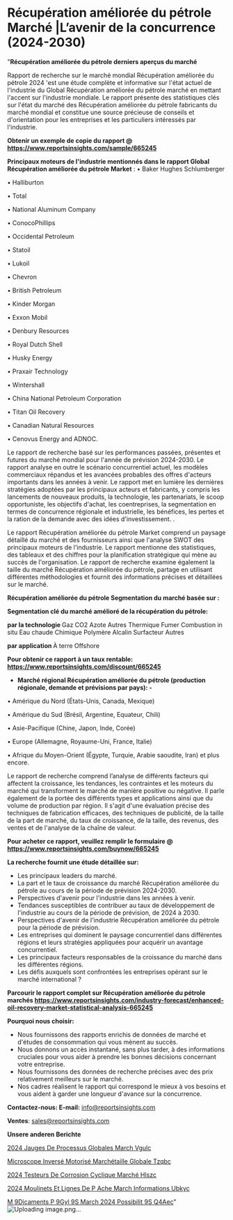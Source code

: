 # Récupération améliorée du pétrole Marché |L’avenir de la concurrence (2024-2030)

"<strong>Récupération améliorée du pétrole derniers aperçus du marché</strong>

Rapport de recherche sur le marché mondial Récupération améliorée du pétrole 2024 'est une étude complète et informative sur l'état actuel de l'industrie du Global Récupération améliorée du pétrole marché en mettant l'accent sur l'industrie mondiale. Le rapport présente des statistiques clés sur l'état du marché des Récupération améliorée du pétrole fabricants du marché mondial et constitue une source précieuse de conseils et d'orientation pour les entreprises et les particuliers intéressés par l'industrie.

<strong>Obtenir un exemple de copie du rapport @ <a href=https://www.reportsinsights.com/sample/665245>https://www.reportsinsights.com/sample/665245</a></strong>

<strong>Principaux moteurs de l'industrie mentionnés dans le rapport Global Récupération améliorée du pétrole Market</strong> :
• Baker Hughes Schlumberger

• Halliburton

• Total

• National Aluminum Company

• ConocoPhillips

• Occidental Petroleum

• Statoil

• Lukoil

• Chevron

• British Petroleum

• Kinder Morgan

• Exxon Mobil

• Denbury Resources

• Royal Dutch Shell

• Husky Energy

• Praxair Technology

• Wintershall

• China National Petroleum Corporation

• Titan Oil Recovery

• Canadian Natural Resources

• Cenovus Energy and ADNOC.

Le rapport de recherche basé sur les performances passées, présentes et futures du marché mondial pour l'année de prévision 2024-2030. Le rapport analyse en outre le scénario concurrentiel actuel, les modèles commerciaux répandus et les avancées probables des offres d'acteurs importants dans les années à venir. Le rapport met en lumière les dernières stratégies adoptées par les principaux acteurs et fabricants, y compris les lancements de nouveaux produits, la technologie, les partenariats, le scoop opportuniste, les objectifs d'achat, les coentreprises, la segmentation en termes de concurrence régionale et industrielle, les bénéfices, les pertes et la ration de la demande avec des idées d'investissement. .

Le rapport Récupération améliorée du pétrole Market comprend un paysage détaillé du marché et des fournisseurs ainsi que l'analyse SWOT des principaux moteurs de l'industrie. Le rapport mentionne des statistiques, des tableaux et des chiffres pour la planification stratégique qui mène au succès de l'organisation. Le rapport de recherche examine également la taille du marché Récupération améliorée du pétrole, partage en utilisant différentes méthodologies et fournit des informations précises et détaillées sur le marché.

<strong>Récupération améliorée du pétrole Segmentation du marché basée sur :</strong>

<strong> Segmentation clé du marché amélioré de la récupération du pétrole: </strong>

<strong> par la technologie </strong>
Gaz
CO2
Azote
Autres
Thermique
Fumer
Combustion in situ
Eau chaude
Chimique
Polymère
Alcalin
Surfacteur
Autres

<strong> par application </strong>
À terre
Offshore

<strong>Pour obtenir ce rapport à un taux rentable: <a href=https://www.reportsinsights.com/discount/665245>https://www.reportsinsights.com/discount/665245</a></strong>
<ul>
  <li><strong>Marché régional Récupération améliorée du pétrole (production régionale, demande et prévisions par pays): -</strong></li>
</ul>
• Amérique du Nord (États-Unis, Canada, Mexique)

• Amérique du Sud (Brésil, Argentine, Equateur, Chili)

• Asie-Pacifique (Chine, Japon, Inde, Corée)

• Europe (Allemagne, Royaume-Uni, France, Italie)

• Afrique du Moyen-Orient (Égypte, Turquie, Arabie saoudite, Iran) et plus encore.

Le rapport de recherche comprend l’analyse de différents facteurs qui affectent la croissance, les tendances, les contraintes et les moteurs du marché qui transforment le marché de manière positive ou négative. Il parle également de la portée des différents types et applications ainsi que du volume de production par région. Il s'agit d'une évaluation précise des techniques de fabrication efficaces, des techniques de publicité, de la taille de la part de marché, du taux de croissance, de la taille, des revenus, des ventes et de l'analyse de la chaîne de valeur.

<strong>Pour acheter ce rapport, veuillez remplir le formulaire @   <a href=https://www.reportsinsights.com/buynow/665245>https://www.reportsinsights.com/buynow/665245</a></strong>

<strong>La recherche fournit une étude détaillée sur:</strong>
<ul>
  <li>Les principaux leaders du marché.</li>
  <li>La part et le taux de croissance du marché Récupération améliorée du pétrole au cours de la période de prévision 2024-2030.</li>
  <li>Perspectives d'avenir pour l'industrie dans les années à venir.</li>
  <li>Tendances susceptibles de contribuer au taux de développement de l'industrie au cours de la période de prévision, de 2024 à 2030.</li>
  <li>Perspectives d'avenir de l'industrie Récupération améliorée du pétrole pour la période de prévision.</li>
  <li>Les entreprises qui dominent le paysage concurrentiel dans différentes régions et leurs stratégies appliquées pour acquérir un avantage concurrentiel.</li>
  <li>Les principaux facteurs responsables de la croissance du marché dans les différentes régions.</li>
  <li>Les défis auxquels sont confrontées les entreprises opérant sur le marché international ?</li>
</ul>

<strong>Parcourir le rapport complet sur Récupération améliorée du pétrole marchés <a href=https://www.reportsinsights.com/industry-forecast/enhanced-oil-recovery-market-statistical-analysis-665245>https://www.reportsinsights.com/industry-forecast/enhanced-oil-recovery-market-statistical-analysis-665245</a></strong>

<strong>Pourquoi nous choisir:</strong>
<ul>
  <li>Nous fournissons des rapports enrichis de données de marché et d'études de consommation qui vous mènent au succès.</li>
  <li>Nous donnons un accès instantané, sans plus tarder, à des informations cruciales pour vous aider à prendre les bonnes décisions concernant votre entreprise.</li>
  <li>Nous fournissons des données de recherche précises avec des prix relativement meilleurs sur le marché.</li>
  <li>Nos cadres réalisent le rapport qui correspond le mieux à vos besoins et vous aident à garder une longueur d'avance sur la concurrence.</li>
</ul>
<strong>Contactez-nous:
</strong><strong>E-mail:</strong> <a href=mailto:info@reportsinsights.com>info@reportsinsights.com</a>

<strong>Ventes</strong>: <a href=mailto:sales@reportsinsights.com>sales@reportsinsights.com</a>

<strong>Unsere anderen Berichte</strong>

<a href=https://www.linkedin.com/pulse/2024-jauges-de-processus-globales-march%C3%A9-vgulc/>2024 Jauges De Processus Globales March Vgulc</a>

<a href=https://www.linkedin.com/pulse/microscope-inversé-motorisé-marchétaille-globale-tzqbc/>Microscope Inversé Motorisé Marchétaille Globale Tzqbc</a>

<a href=https://www.linkedin.com/pulse/2024-testeurs-de-corrosion-cyclique-marché-hlszc/>2024 Testeurs De Corrosion Cyclique Marché Hlszc</a>

<a href=https://www.linkedin.com/pulse/2024-moulinets-et-lignes-de-p%C3%AAche-march%C3%A9-informations-ubkyc/>2024 Moulinets Et Lignes De P Ache March Informations Ubkyc</a>

<a href=https://www.linkedin.com/pulse/m%C3%A9dicaments-p%C3%A9gyl%C3%A9s-march%C3%A9-2024-possibilit%C3%A9s-q4aec/>M 9Dicaments P 9Gyl 9S March 2024 Possibilit 9S Q4Aec</a>"
![Uploading image.png…]()
